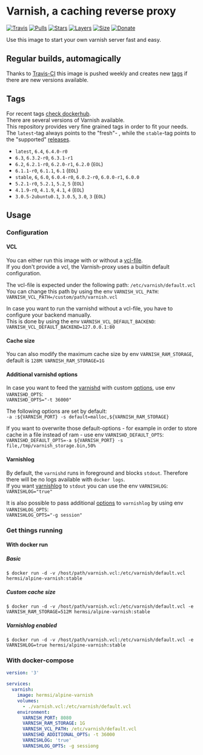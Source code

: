 # Varnish, a caching reverse proxy

[![Travis](https://shields.beevelop.com/travis/Hermsi1337/docker-varnish.svg?style=flat-square)](https://travis-ci.com/Hermsi1337/docker-varnish)
[![Pulls](https://shields.beevelop.com/docker/pulls/hermsi/alpine-varnish.svg?style=flat-square)](https://hub.docker.com/r/hermsi/alpine-varnish/)
[![Stars](https://shields.beevelop.com/docker/stars/hermsi/alpine-varnish.svg?style=flat-square)](https://hub.docker.com/r/hermsi/alpine-varnish/)
[![Layers](https://shields.beevelop.com/docker/image/layers/hermsi/alpine-varnish/latest.svg?style=flat-square)](https://hub.docker.com/r/hermsi/alpine-varnish/)
[![Size](https://shields.beevelop.com/docker/image/image-size/hermsi/alpine-varnish/latest.svg?style=flat-square)](https://hub.docker.com/r/hermsi/alpine-varnish/)
[![Donate](https://img.shields.io/badge/Donate-PayPal-blue.svg)](https://paypal.dennis-hermsmeier.de)

Use this image to start your own varnish server fast and easy.

## Regular builds, automagically

Thanks to [Travis-CI](https://travis-ci.com/) this image is pushed weekly and creates new [tags](https://hub.docker.com/r/hermsi/alpine-varnish/tags/) if there are new versions available.

## Tags

For recent tags [check dockerhub](https://hub.docker.com/r/hermsi/alpine-varnish/tags).  
There are several versions of Varnish available.  
This repository provides very fine grained tags in order to fit your needs.  
The `latest`-tag always points to the "fresh"- , while the `stable`-tag points to the "supported" [releases](https://varnish-cache.org/releases/).

* `latest`, `6.4`, `6.4.0-r0`
* `6.3`, `6.3.2-r0`, `6.3.1-r1`
* `6.2`, `6.2.1-r0`, `6.2.0-r1`, `6.2.0` (`EOL`)
* `6.1.1-r0`, `6.1.1`, `6.1` (`EOL`)
* `stable`, `6`, `6.0`, `6.0.4-r0`, `6.0.2-r0`, `6.0.0-r1`, `6.0.0`
* `5.2.1-r0`, `5.2.1`, `5.2`, `5` (`EOL`)
* `4.1.9-r0`, `4.1.9`, `4.1`, `4` (`EOL`)
* `3.0.5-2ubuntu0.1`, `3.0.5`, `3.0`, `3` (`EOL`)

## Usage

### Configuration

#### VCL

You can either run this image with or without a [vcl-file](https://varnish-cache.org/docs/6.0/users-guide/vcl.html).  
If you don't provide a vcl, the Varnish-proxy uses a builtin default configuration.

The vcl-file is expected under the following path: `/etc/varnish/default.vcl`  
You can change this path by using the env `VARNISH_VCL_PATH`:  
`VARNISH_VCL_PATH=/custom/path/varnish.vcl`

In case you want to run the varnishd without a vcl-file, you have to configure your backend manually.  
This is done by using the env `VARNISH_VCL_DEFAULT_BACKEND`:  
`VARNISH_VCL_DEFAULT_BACKEND=127.0.0.1:80`

#### Cache size

You can also modify the maximum cache size by env `VARNISH_RAM_STORAGE`, default is `128M`:   `VARNISH_RAM_STORAGE=1G`

#### Additional varnishd options

In case you want to feed the [varnishd](https://varnish-cache.org/docs/6.0/reference/varnishd.html) with custom [options](https://varnish-cache.org/docs/6.0/reference/varnishd.html#options), use env `VARNISHD_OPTS`:  
`VARNISHD_OPTS="-t 36000"`  

The following options are set by default:  
`-a :${VARNISH_PORT} -s default=malloc,${VARNISH_RAM_STORAGE}`  

If you want to overwrite those default-options - for example in order to store cache in a file instead of ram - use env `VARNISHD_DEFAULT_OPTS`:  
`VARNISHD_DEFAULT_OPTS=-a ${VARNISH_PORT} -s file,/tmp/varnish_storage.bin,50%`

#### Varnishlog

By default, the `varnishd` runs in foreground and blocks `stdout`. Therefore there will be no logs available with `docker logs`.  
If you want [varnishlog](https://varnish-cache.org/docs/6.0/reference/varnishlog.html) to `stdout` you can use the env `VARNISHLOG`:  
`VARNISHLOG="true"`

It is also possible to pass additional [options](https://varnish-cache.org/docs/6.0/reference/varnishlog.html#options) to `varnishlog` by using env `VARNISHLOG_OPTS`:  
`VARNISHLOG_OPTS="-g session"`

### Get things running

#### With docker run

##### Basic

`$ docker run -d -v /host/path/varnish.vcl:/etc/varnish/default.vcl hermsi/alpine-varnish:stable`

##### Custom cache size

`$ docker run -d -v /host/path/varnish.vcl:/etc/varnish/default.vcl -e VARNISH_RAM_STORAGE=512M hermsi/alpine-varnish:stable`

##### Varnishlog enabled

`$ docker run -d -v /host/path/varnish.vcl:/etc/varnish/default.vcl -e VARNISHLOG=true hermsi/alpine-varnish:stable`

### With docker-compose

```yaml
version: '3'

services:
  varnish:
    image: hermsi/alpine-varnish
    volumes:
      - ./varnish.vcl:/etc/varnish/default.vcl
    environment:
      VARNISH_PORT: 8080
      VARNISH_RAM_STORAGE: 1G
      VARNISH_VCL_PATH: /etc/varnish/default.vcl
      VARNISHD_ADDITIONAL_OPTS: -t 36000
      VARNISHLOG: 'true'
      VARNISHLOG_OPTS: -g sessiong
```
